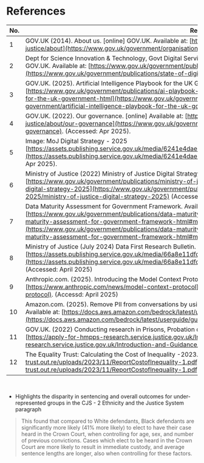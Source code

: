 # References

| No. | Ref.      |
|-----|-----------|
|  1  | GOV.UK (2014). About us. [online] GOV.UK. Available at: [https://www.gov.uk/government/organisations/ministry-of-justice/about](https://www.gov.uk/government/organisations/ministry-of-justice/about). (Accessed: Feb 2025) |
|  2  | Dept for Science Innovation & Technology, Govt Digital Service. (2025). State of digital government review. [online] GOV.UK. Available at: [https://www.gov.uk/government/publications/state-of-digital-government-review](https://www.gov.uk/government/publications/state-of-digital-government-review). (Accessed: Apr 2025) |
|  3  | GOV.UK. (2025). Artificial Intelligence Playbook for the UK Government (HTML). [online] Available at: [https://www.gov.uk/government/publications/ai-playbook-for-the-uk-government/artificial-intelligence-playbook-for-the-uk-government-html](https://www.gov.uk/government/publications/ai-playbook-for-the-uk-government/artificial-intelligence-playbook-for-the-uk-government-html) (Accessed: Apr 2025). |
|  4  | GOV.UK. (2022). Our governance. [online] Available at: [https://www.gov.uk/government/organisations/ministry-of-justice/about/our-governance](https://www.gov.uk/government/organisations/ministry-of-justice/about/our-governance). (Accessed: Apr 2025). |
|  5  | Image: MoJ Digital Strategy - 2025 [https://assets.publishing.service.gov.uk/media/6241e4dae90e075f06b37247/digi-strategy-2025.jpg](https://assets.publishing.service.gov.uk/media/6241e4dae90e075f06b37247/digi-strategy-2025.jpg) (Accessed: Apr 2025). |
|  6  | Ministry of Justice (2022) Ministry of Justice Digital Strategy 2025. Available at: [https://www.gov.uk/government/publications/ministry-of-justice-digital-strategy-2025/ministry-of-justice-digital-strategy-2025](https://www.gov.uk/government/publications/ministry-of-justice-digital-strategy-2025/ministry-of-justice-digital-strategy-2025) (Accessed: Feb 2025). |
|  7  | Data Maturity Assessment for Government Framework. Available at: [https://www.gov.uk/government/publications/data-maturity-assessment-for-government-framework/data-maturity-assessment-for-government-framework-html#maturity-levels](https://www.gov.uk/government/publications/data-maturity-assessment-for-government-framework/data-maturity-assessment-for-government-framework-html#maturity-levels) |
|  8  | Ministry of Justice (July 2024) Data First Research Bulletin. Available at: [https://assets.publishing.service.gov.uk/media/66a8e11dfc8e12ac3edb0735/Data_First_Research_Bulletin_MoJ.pdf](https://assets.publishing.service.gov.uk/media/66a8e11dfc8e12ac3edb0735/Data_First_Research_Bulletin_MoJ.pdf) (Accessed: April 2025) |
|  9  | Anthropic.com. (2025). Introducing the Model Context Protocol. [online] Available at: [https://www.anthropic.com/news/model-context-protocol](https://www.anthropic.com/news/model-context-protocol). (Accessd: April 2025) |
| 10  | Amazon.com. (2025). Remove PII from conversations by using sensitive information filters - Amazon Bedrock. [online] Available at: [https://docs.aws.amazon.com/bedrock/latest/userguide/guardrails-sensitive-filters.html](https://docs.aws.amazon.com/bedrock/latest/userguide/guardrails-sensitive-filters.html) (Accessed 13 Apr. 2025). |
| 11 | GOV.UK. (2022) Conducting research in Prisons, Probation or HMPPS Headquarters [online] Available at: [https://apply-for-hmpps-research.service.justice.gov.uk/Introduction-and-Guidance/](https://apply-for-hmpps-research.service.justice.gov.uk/Introduction-and-Guidance/) (Accessed 11 Apr. 2025). |
| 12 | The Equality Trust: Calculating the Cost of Inequality -2023. Available at: [https://media.equality-trust.out.re/uploads/2023/11/ReportCostofInequality-1.pdf](https://media.equality-trust.out.re/uploads/2023/11/ReportCostofInequality-1.pdf) (Accessed 11 Apr. 2025)

‌

 * Highlights the disparity in sentencing and overall outcomes for under-represented groups in the CJS - 2 Ethnicity and the Justice System paragraph

> This found that compared to White defendants, Black defendants are significantly more likely (41% more likely) to elect to have their case heard in the Crown Court, when controlling for age, sex, and number of previous convictions.
> Cases which elect to be heard in the Crown Court are more likely to result in immediate custody, and average sentence lengths are longer, also when controlling for these factors.


